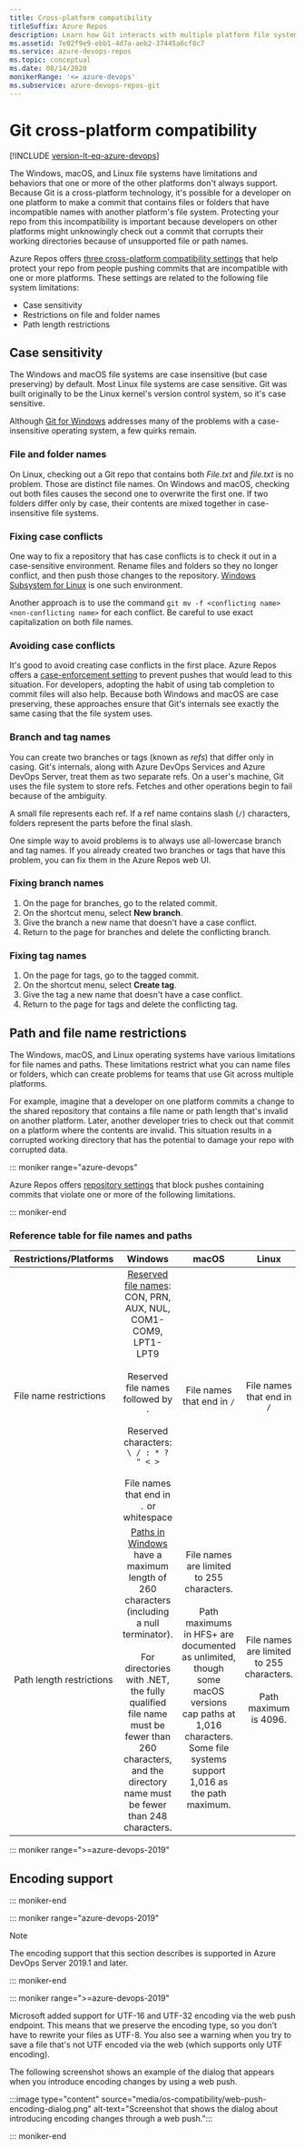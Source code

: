 ```yaml
---
title: Cross-platform compatibility
titleSuffix: Azure Repos
description: Learn how Git interacts with multiple platform file systems.
ms.assetid: 7e02f9e9-ebb1-4d7a-aeb2-37445a6cf8c7
ms.service: azure-devops-repos
ms.topic: conceptual
ms.date: 08/14/2020
monikerRange: '<= azure-devops'
ms.subservice: azure-devops-repos-git
---
```


# Git cross-platform compatibility

[!INCLUDE [version-lt-eq-azure-devops](../../includes/version-lt-eq-azure-devops.md)]

The Windows, macOS, and Linux file systems have limitations and behaviors that one or more of the other platforms don't always support. Because Git is a cross-platform technology, it's possible for a developer on one platform to make a commit that contains files or folders that have incompatible names with another platform's file system. Protecting your repo from this incompatibility is important because developers on other platforms might unknowingly check out a commit that corrupts their working directories because of unsupported file or path names.

Azure Repos offers [three cross-platform compatibility settings](repository-settings.md) that help protect your repo from people pushing commits that are incompatible with one or more platforms. These settings are related to the following file system limitations:

- Case sensitivity
- Restrictions on file and folder names
- Path length restrictions

## Case sensitivity

The Windows and macOS file systems are case insensitive (but case preserving) by default.
Most Linux file systems are case sensitive.
Git was built originally to be the Linux kernel's version control system, so it's case sensitive.

Although [Git for Windows](https://gitforwindows.org/) addresses many of the problems with a case-insensitive operating system, a few quirks remain.

### File and folder names

On Linux, checking out a Git repo that contains both *File.txt* and *file.txt* is no problem.
Those are distinct file names.
On Windows and macOS, checking out both files causes the second one to overwrite the first one.
If two folders differ only by case, their contents are mixed together in case-insensitive file systems.

### Fixing case conflicts

One way to fix a repository that has case conflicts is to check it out in a case-sensitive environment.
Rename files and folders so they no longer conflict, and then push those changes to the repository.
[Windows Subsystem for Linux](/windows/wsl/about) is one such environment.

Another approach is to use the command `git mv -f <conflicting name> <non-conflicting name>` for each conflict. Be careful to use exact capitalization on both file names.

### Avoiding case conflicts

It's good to avoid creating case conflicts in the first place.
Azure Repos offers a [case-enforcement setting](repository-settings.md) to prevent pushes that would lead to this situation.
For developers, adopting the habit of using tab completion to commit files will also help.
Because both Windows and macOS are case preserving, these approaches ensure that Git's internals see exactly the same casing that the file system uses.

### Branch and tag names

You can create two branches or tags (known as *refs*) that differ only in casing.
Git's internals, along with Azure DevOps Services and Azure DevOps Server, treat them as two separate refs.
On a user's machine, Git uses the file system to store refs.
Fetches and other operations begin to fail because of the ambiguity.

A small file represents each ref. If a ref name contains slash (`/`) characters, folders represent the parts before the final slash.

One simple way to avoid problems is to always use all-lowercase branch and tag names.
If you already created two branches or tags that have this problem, you can fix them in the Azure Repos web UI.

### Fixing branch names

1. On the page for branches, go to the related commit.
1. On the shortcut menu, select **New branch**.
1. Give the branch a new name that doesn't have a case conflict.
1. Return to the page for branches and delete the conflicting branch.

### Fixing tag names

1. On the page for tags, go to the tagged commit.
1. On the shortcut menu, select **Create tag**.
1. Give the tag a new name that doesn't have a case conflict.
1. Return to the page for tags and delete the conflicting tag.

## Path and file name restrictions

The Windows, macOS, and Linux operating systems have various limitations for file names and paths. These limitations restrict what you can name files or folders, which can create problems for teams that use Git across multiple platforms.

For example, imagine that a developer on one platform commits a change to the shared repository that contains a file name or path length that's invalid on another platform. Later, another developer tries to check out that commit on a platform where the contents are invalid. This situation results in a corrupted working directory that has the potential to damage your repo with corrupted data.

::: moniker range="azure-devops"

Azure Repos offers [repository settings](repository-settings.md) that block pushes containing commits that violate one or more of the following limitations.

::: moniker-end

### Reference table for file names and paths

| Restrictions/Platforms |                                                                                                                                                         Windows                                                                                                                                                         |                                                                                              macOS                                                                                              |                               Linux                               |
|--------------------------|:-----------------------------------------------------------------------------------------------------------------------------------------------------------------------------------------------------------------------------------------------------------------------------------------------------------------------:|:-----------------------------------------------------------------------------------------------------------------------------------------------------------------------------------------------:|:-----------------------------------------------------------------:|
|  File name restrictions  |                      [Reserved file names](/windows/desktop/FileIO/naming-a-file): CON, PRN, AUX, NUL, COM1-COM9, LPT1-LPT9<br><br>Reserved file names followed by `.`<br><br>Reserved characters: `\ / : * ? " < >` <br><br> File names that end in `.` or whitespace                       |                                                                                     File names that end in `/`                                                                                     |                      File names that end in `/`                      |
| Path length restrictions | [Paths in Windows](/windows/desktop/FileIO/naming-a-file#paths) have a maximum length of 260 characters (including a null terminator). <br><br>For directories with .NET, the fully qualified file name must be fewer than 260 characters, and the directory name must be fewer than 248 characters. | File names are limited to 255 characters.<br><br> Path maximums in HFS+ are documented as unlimited, though some macOS versions cap paths at 1,016 characters. Some file systems support 1,016 as the path maximum. | File names are limited to 255 characters.<br><br> Path maximum is 4096. |

::: moniker range=">=azure-devops-2019"

## Encoding support

::: moniker-end

::: moniker range="azure-devops-2019"

> [!NOTE]
> The encoding support that this section describes is supported in Azure DevOps Server 2019.1 and later.

::: moniker-end

::: moniker range=">=azure-devops-2019"

Microsoft added support for UTF-16 and UTF-32 encoding via the web push endpoint. This means that we preserve the encoding type, so you don't have to rewrite your files as UTF-8. You also see a warning when you try to save a file that's not UTF encoded via the web (which supports only UTF encoding).

The following screenshot shows an example of the dialog that appears when you introduce encoding changes by using a web push.

:::image type="content" source="media/os-compatibility/web-push-encoding-dialog.png" alt-text="Screenshot that shows the dialog about introducing encoding changes through a web push.":::

::: moniker-end

